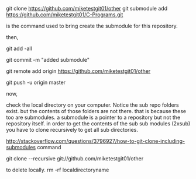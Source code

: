 git clone https://github.com/miketestgit01/other
git submodule add https://github.com/miketestgit01/C-Programs.git

is the command used to bring create the submodule 
for this repository.


then,


git add -all 


git commit -m "added submodule"

git remote add origin https://github.com/miketestgit01/other

git push -u origin master

now,

check the local directory on your computer.
Notice the sub repo folders exist. but the contents of those folders are not there. that is because these too are submodules. a submodule is a pointer to a repository but not the repository itself. in order to get the contents of the sub sub modules (2xsub) you have to clone recursively to get all sub directories.

http://stackoverflow.com/questions/3796927/how-to-git-clone-including-submodules
command 

git clone --recursive git://github.com/miketestgit01/other

to delete locally.
rm -rf localdirectoryname
